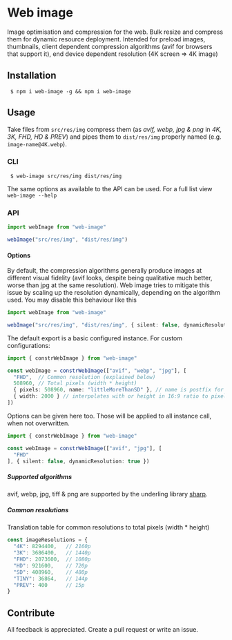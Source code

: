 # Web image

Image optimisation and compression for the web. Bulk resize and compress them for dynamic resource deployment. Intended for preload images, thumbnails, client dependent compression algorithms (avif for browsers that support it), end device dependent resolution (4K screen => 4K image)

## Installation

```shell
 $ npm i web-image -g && npm i web-image
```

## Usage

Take files from `src/res/img` compress them (as *avif, webp, jpg & png* in *4K, 3K, FHD, HD & PREV*) and pipes them to `dist/res/img` properly named (e.g. `image-name@4K.webp`).

### CLI

```shell
 $ web-image src/res/img dist/res/img
```

The same options as available to the API can be used. For a full list view `web-image --help`

### API

```ts
import webImage from "web-image"

webImage("src/res/img", "dist/res/img")
```

#### Options

By default, the compression algorithms generally produce images at different visual fidelity (avif looks, despite being qualitative much better, worse than jpg at the same resolution). Web image tries to mitigate this issue by scaling up the resolution dynamically, depending on the algorithm used. You may disable this behaviour like this

```ts
import webImage from "web-image"

webImage("src/res/img", "dist/res/img", { silent: false, dynamicResolution: true })
```

The default export is a basic configured instance. For custom configurations: 

```ts
import { constrWebImage } from "web-image"

const webImage = constrWebImage(["avif", "webp", "jpg"], [
  "FHD",  // Common resolution (explained below)
  508960, // Total pixels (width * height)
  { pixels: 508960, name: "littleMoreThanSD" }, // name is postfix for resolution (filename e.g. img@littleMoreThanSD.avif)
  { width: 2000 } // interpolates with or height in 16:9 ratio to pixels
])
```

Options can be given here too. Those will be applied to all instance call, when not overwritten.

```ts
import { constrWebImage } from "web-image"

const webImage = constrWebImage(["avif", "jpg"], [
  "FHD"
], { silent: false, dynamicResolution: true })
```

##### Supported algorithms

avif, webp, jpg, tiff & png are supported by the underling library [sharp](https://www.npmjs.com/package/sharp).

##### Common resolutions

Translation table for common resolutions to total pixels (width * height)

```ts
const imageResolutions = {
  "4K": 8294400,   // 2160p
  "3K": 3686400,   // 1440p
  "FHD": 2073600,  // 1080p
  "HD": 921600,    // 720p
  "SD": 408960,    // 480p
  "TINY": 36864,   // 144p
  "PREV": 400      // 15p
}
```

## Contribute

All feedback is appreciated. Create a pull request or write an issue.
